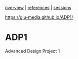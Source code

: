 [overview](README.md) | [references](references.md) | [sessions](sessions.md)

https://giu-media.github.io/ADP1/

# ADP1
Advanced Design Project 1

